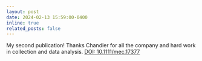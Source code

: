 ```yaml
---
layout: post
date: 2024-02-13 15:59:00-0400
inline: true
related_posts: false
---
```


My second publication! Thanks Chandler for all the company and hard work in collection and data analysis. <a href="https://onlinelibrary.wiley.com/doi/10.1111/mec.17377">DOI: 10.1111/mec.17377</a>